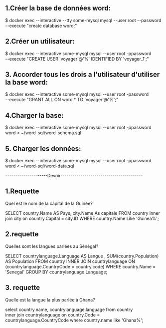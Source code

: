 ## 1.Créer la base de données word:


$ docker exec --interactive --tty some-mysql mysql --user root --password --execute "create database word;"

## 2.Créer un utilisateur:

$ docker exec --interactive some-mysql  mysql --user root -ppassword \
    --execute "CREATE USER 'voyager'@'%' IDENTIFIED BY 'voyager_1';"
    
## 3. Accorder tous les drois a l'utilisateur d'utiliser la base word:

$ docker exec --interactive some-mysql  mysql --user root -password \
   --execute "GRANT ALL ON word.* TO 'voyager'@'%';"

## 4.Charger la base:

$ docker exec  --interactive some-mysql  mysql --user root -ppassword word < ~/word-sql/word-schema.sql

## 5. Charger les données:

$ docker exec  --interactive some-mysql  mysql --user root -ppassword word < ~/word-sql/word-data.sql



---------------------Devoir-----------------------------------------
## 1.Requette

Quel est le nom de la capital de la Guinée?

SELECT  country.Name AS Pays, city.Name As capitale 
FROM
country
inner join city on country.Capital = city.ID
WHERE country.Name Like 'Guinea%';



## 2.requette

Quelles sont les langues parlées au Sénégal?


SELECT  countrylanguage.Language AS Langue , SUM(country.Population) AS Population
FROM
country
INNER JOIN countrylanguage ON (countrylanguage.CountryCode = country.code) 
WHERE country.Name = 'Senegal'
GROUP BY countrylanguage.Language; 


## 3. requette 

Quelle est la langue la plus parlée à Ghana?

select country.name, countrylanguage.language
 from 
country  
inner join  countrylanguage on country.Code = countrylanguage.CountryCode
where country.name like 'Ghana%';
